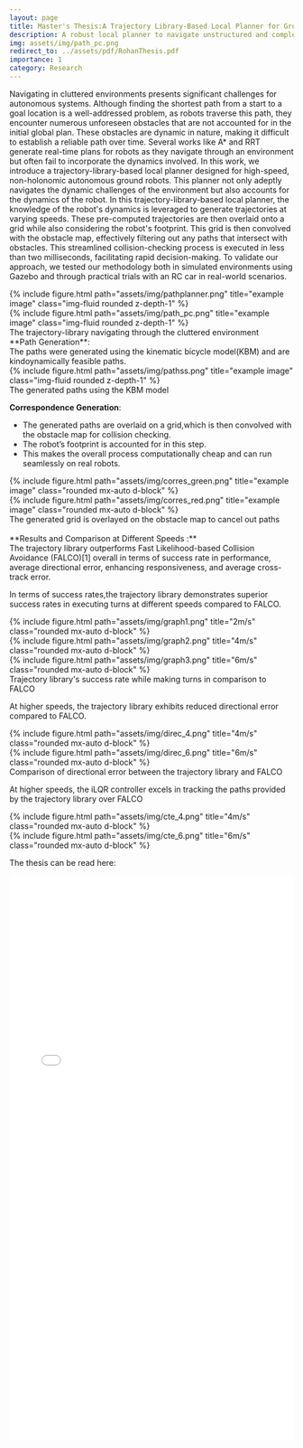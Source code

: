 ```yaml
---
layout: page
title: Master's Thesis:A Trajectory Library-Based Local Planner for Ground Robots in Unstructured Environments
description: A robust local planner to navigate unstructured and complex environments
img: assets/img/path_pc.png
redirect_to: ../assets/pdf/RohanThesis.pdf
importance: 1
category: Research
---
```


Navigating in cluttered environments presents significant challenges for autonomous systems. Although finding the shortest path from a start to a goal location is a well-addressed problem, as robots traverse this path, they encounter numerous unforeseen obstacles that are not accounted for in the initial global plan.  These obstacles are dynamic in nature, making it difficult to establish a reliable path over time. Several works like A* and RRT generate real-time plans for robots as they navigate through an environment but often fail to incorporate the dynamics involved. In this work, we introduce a trajectory-library-based local planner designed for high-speed, non-holonomic autonomous ground robots. This planner not only adeptly navigates the dynamic challenges of the environment but also accounts for the dynamics of the robot.
In this trajectory-library-based local planner, the knowledge of the robot's dynamics is leveraged to generate trajectories at varying speeds. These pre-computed trajectories are then overlaid onto a grid while also considering the robot's footprint. This grid is then convolved with the obstacle map, effectively filtering out any paths that intersect with obstacles. This streamlined collision-checking process is executed in less than two milliseconds, facilitating rapid decision-making. To validate our approach, we tested our methodology both in simulated environments using Gazebo and through practical trials with an RC car in real-world scenarios.
<br>
<div class="row justify-content-sm-center">
    <div class="col-sm mt-3 mt-md-0">
        {% include figure.html path="assets/img/pathplanner.png"  title="example image" class="img-fluid rounded z-depth-1" %}
    </div>
    <div class="col-sm mt-3 mt-md-0">
        {% include figure.html path="assets/img/path_pc.png"  title="example image" class="img-fluid rounded z-depth-1" %}
    </div>
</div> 
<div class="caption">
    The trajectory-library navigating through the cluttered environment
</div>
**Path Generation**:<br>
The paths were generated using the kinematic bicycle model(KBM) and are kindoynamically feasible paths.


<div class="row justify-content-sm-center">
    <div class="col-sm mt-3 mt-md-0">
        {% include figure.html path="assets/img/pathss.png"  title="example image" class="img-fluid rounded z-depth-1" %}
    </div>
</div> 
<div class="caption">
    The generated paths using the KBM model
</div>

**Correspondence Generation**:<br>

* The generated paths are overlaid on a grid,which is then convolved with the obstacle map for collision checking.
* The robot’s footprint is accounted for in this step.
* This makes the overall process computationally cheap and can run seamlessly on real robots.

<div class="row justify-content-sm-center">
    <div class="col-sm mt-3 mt-md-0">
        {% include figure.html path="assets/img/corres_green.png"  title="example image" class="rounded mx-auto d-block" %}
    </div>
    <div class="col-sm mt-3 mt-md-0">
        {% include figure.html path="assets/img/corres_red.png"  title="example image" class="rounded mx-auto d-block" %}
    </div>
</div> 
<div class="caption">
    The generated grid is overlayed on the obstacle map to cancel out paths
</div>


<br>
**Results and Comparison at Different Speeds :**<br>
The trajectory library outperforms Fast Likelihood-based Collision Avoidance (FALCO)[1] overall in terms of success rate in performance, average directional error, enhancing responsiveness, and average cross-track error.

In terms of success rates,the trajectory library demonstrates superior success rates in executing turns at different speeds compared to FALCO.

<div class="row justify-content-sm-center">
    <div class="col-sm mt-3 mt-md-0">
        {% include figure.html path="assets/img/graph1.png"  title="2m/s" class="rounded mx-auto d-block" %}
    </div>
    <div class="col-sm mt-3 mt-md-0">
        {% include figure.html path="assets/img/graph2.png"  title="4m/s" class="rounded mx-auto d-block" %}
    </div>
        <div class="col-sm mt-3 mt-md-0">
        {% include figure.html path="assets/img/graph3.png"  title="6m/s" class="rounded mx-auto d-block" %}
    </div>
</div> 
<div class="caption">
    Trajectory library's success rate while making turns in comparison to FALCO
</div>

At higher speeds, the trajectory library exhibits reduced directional error compared to FALCO.

<div class="row justify-content-sm-center">
    <div class="col-sm mt-3 mt-md-0">
        {% include figure.html path="assets/img/direc_4.png"  title="4m/s" class="rounded mx-auto d-block" %}
    </div>
        <div class="col-sm mt-3 mt-md-0">
        {% include figure.html path="assets/img/direc_6.png"  title="6m/s" class="rounded mx-auto d-block" %}
    </div>
</div> 
<div class="caption">
    Comparison of directional error between the trajectory library and FALCO
</div>

At higher speeds, the iLQR controller excels in tracking the paths provided by the trajectory library over FALCO
<div class="row justify-content-sm-center">
    <div class="col-sm mt-3 mt-md-0">
        {% include figure.html path="assets/img/cte_4.png"  title="4m/s" class="rounded mx-auto d-block" %}
    </div>
        <div class="col-sm mt-3 mt-md-0">
        {% include figure.html path="assets/img/cte_6.png"  title="6m/s" class="rounded mx-auto d-block" %}
    </div>
</div> 

The thesis can be read here:

<div class="post">

<embed src="../assets/pdf/RohanResume.pdf" width="100%" height="1000" type='application/pdf'></object>

</div>